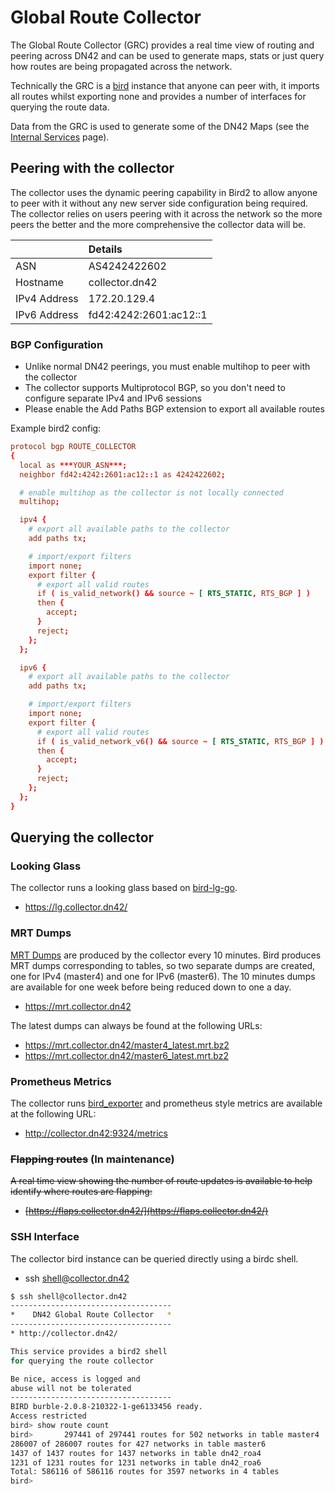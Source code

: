 # Global Route Collector

The Global Route Collector (GRC) provides a real time view of routing and peering across DN42 and can be used to generate maps, stats or just query how routes are being propagated across the network. 

Technically the GRC is a [bird](https://bird.network.cz/) instance that anyone can peer with, it imports all routes whilst exporting none and provides a number of interfaces for querying the route data.

Data from the GRC is used to generate some of the DN42 Maps (see the [Internal Services](/internal/Internal-Services) page).

## Peering with the collector

The collector uses the dynamic peering capability in Bird2 to allow anyone to peer with it without any new server side configuration being required. The collector relies on users peering with it across the network so the more peers the better and the more comprehensive the collector data will be.

||Details|
|:--|:--|
| ASN | AS4242422602 |
| Hostname | collector.dn42 |
| IPv4 Address | 172.20.129.4 |
| IPv6 Address | fd42:4242:2601:ac12::1 |

### BGP Configuration

 - Unlike normal DN42 peerings, you must enable multihop to peer with the collector
 - The collector supports Multiprotocol BGP, so you don't need to configure separate IPv4 and IPv6 sessions
 - Please enable the Add Paths BGP extension to export all available routes

Example bird2 config:

```conf
protocol bgp ROUTE_COLLECTOR
{
  local as ***YOUR_ASN***;
  neighbor fd42:4242:2601:ac12::1 as 4242422602;

  # enable multihop as the collector is not locally connected
  multihop;

  ipv4 {
    # export all available paths to the collector    
    add paths tx;

    # import/export filters
    import none;
    export filter {
      # export all valid routes
      if ( is_valid_network() && source ~ [ RTS_STATIC, RTS_BGP ] )
      then {
        accept;
      }
      reject;
    };
  };

  ipv6 {
    # export all available paths to the collector    
    add paths tx;

    # import/export filters
    import none;
    export filter {
      # export all valid routes
      if ( is_valid_network_v6() && source ~ [ RTS_STATIC, RTS_BGP ] )
      then {
        accept;
      }
      reject;
    };
  };
}
```


## Querying the collector

### Looking Glass

The collector runs a looking glass based on [bird-lg-go](https://github.com/xddxdd/bird-lg-go). 

 - <https://lg.collector.dn42/>

### MRT Dumps

[MRT Dumps](https://tools.ietf.org/html/rfc6396) are produced by the collector every 10 minutes. Bird produces MRT dumps corresponding to tables, so two separate dumps are created, one for IPv4 (master4) and one for IPv6 (master6). The 10 minutes dumps are available for one week before being reduced down to one a day. 

 - <https://mrt.collector.dn42>

The latest dumps can always be found at the following URLs:

 - <https://mrt.collector.dn42/master4_latest.mrt.bz2>
 - <https://mrt.collector.dn42/master6_latest.mrt.bz2>

### Prometheus Metrics

The collector runs [bird_exporter](https://github.com/czerwonk/bird_exporter) and prometheus style metrics are available at the following URL:

 - <http://collector.dn42:9324/metrics>

### ~~Flapping routes~~ (In maintenance)

~~A real time view showing the number of route updates is available to help identify where routes are flapping:~~

 - ~~[https://flaps.collector.dn42/](https://flaps.collector.dn42/)~~

### SSH Interface

The collector bird instance can be queried directly using a birdc shell.

 - ssh shell@collector.dn42

```sh
$ ssh shell@collector.dn42
------------------------------------
*    DN42 Global Route Collector   *
------------------------------------
* http://collector.dn42/

This service provides a bird2 shell
for querying the route collector

Be nice, access is logged and
abuse will not be tolerated
------------------------------------
BIRD burble-2.0.8-210322-1-ge6133456 ready.
Access restricted
bird> show route count
bird>       297441 of 297441 routes for 502 networks in table master4
286007 of 286007 routes for 427 networks in table master6
1437 of 1437 routes for 1437 networks in table dn42_roa4
1231 of 1231 routes for 1231 networks in table dn42_roa6
Total: 586116 of 586116 routes for 3597 networks in 4 tables
bird> 

```

